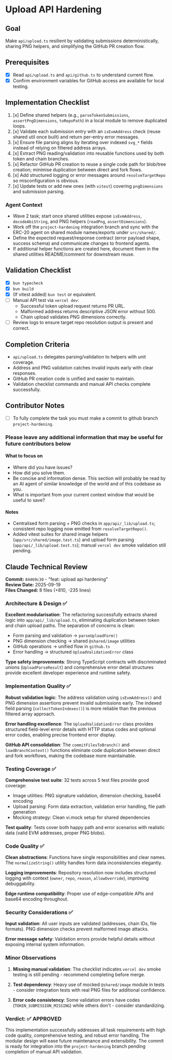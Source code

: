 # Upload API Hardening

## Goal

Make `api/upload.ts` resilient by validating submissions deterministically, sharing PNG helpers, and simplifying the GitHub PR creation flow.

## Prerequisites

- [x] Read `api/upload.ts` and `api/github.ts` to understand current flow.
- [x] Confirm environment variables for GitHub access are available for local testing.

## Implementation Checklist

1. [x] Define shared helpers (e.g., `parseTokenSubmissions`, `assertPngDimensions`, `toRepoPath`) in a local module to remove duplicated loops.
2. [x] Validate each submission entry with an `isEvmAddress` check (reuse shared util once built) and return per-entry error messages.
3. [x] Ensure file parsing aligns by iterating over indexed `svg_*` fields instead of relying on filtered address arrays.
4. [x] Extract PNG reading/validation into reusable functions used by both token and chain branches.
5. [x] Refactor GitHub PR creation to reuse a single code path for blob/tree creation; minimise duplication between direct and fork flows.
6. [x] Add structured logging or error messages around `resolveTargetRepo` so misconfiguration is obvious.
7. [x] Update tests or add new ones (with `vitest`) covering `pngDimensions` and submission parsing.

### Agent Context

- Wave 2 task; start once shared utilities expose `isEvmAddress`, `decodeAbiString`, and PNG helpers (`readPng`, `assertDimensions`).
- Work off the `project-hardening` integration branch and sync with the ERC-20 agent on shared module names/exports under `src/shared/`.
- Define the expected request/response contract (error payload shape, success schema) and communicate changes to frontend agents.
- If additional helper functions are created here, document them in the shared utilities README/comment for downstream reuse.

## Validation Checklist

- [x] `bun typecheck`
- [x] `bun build`
- [x] (If vitest added) `bun test` or equivalent.
- [ ] Manual API test via `vercel dev`:
  - Successful token upload request returns PR URL.
  - Malformed address returns descriptive JSON error without 500.
  - Chain upload validates PNG dimensions correctly.
- [ ] Review logs to ensure target repo resolution output is present and correct.

## Completion Criteria

- `api/upload.ts` delegates parsing/validation to helpers with unit coverage.
- Address and PNG validation catches invalid inputs early with clear responses.
- GitHub PR creation code is unified and easier to maintain.
- Validation checklist commands and manual API checks complete successfully.

## Contributor Notes

- [ ] To fully complete the task you must make a commit to github branch `project-hardening`.

### Please leave any additional information that may be useful for future contributors below

#### What to focus on

- Where did you have issues?
- How did you solve them.
- Be concise and information dense. This section will probably be read by an AI agent of similar knowledge of the world and of this codebase as you.
- What is important from your current context window that would be useful to save?

#### Notes

- Centralised form parsing + PNG checks in `app/api/_lib/upload.ts`; consistent repo logging now emitted from `resolveTargetRepo()`.
- Added vitest suites for shared image helpers (`app/src/shared/image.test.ts`) and upload form parsing (`app/api/_lib/upload.test.ts`); manual `vercel dev` smoke validation still pending.

## Claude Technical Review

**Commit:** `84469c30` - "feat: upload api hardening"  
**Review Date:** 2025-09-19  
**Files Changed:** 8 files (+810, -235 lines)

### Architecture & Design ✅

**Excellent modularisation**: The refactoring successfully extracts shared logic into `app/api/_lib/upload.ts`, eliminating duplication between token and chain upload paths. The separation of concerns is clean:

- Form parsing and validation → `parseUploadForm()`
- PNG dimension checking → shared `@shared/image` utilities  
- GitHub operations → unified flow in `github.ts`
- Error handling → structured `UploadValidationError` class

**Type safety improvements**: Strong TypeScript contracts with discriminated unions (`UploadParseResult`) and comprehensive error detail structures provide excellent developer experience and runtime safety.

### Implementation Quality ✅

**Robust validation logic**: The address validation using `isEvmAddress()` and PNG dimension assertions prevent invalid submissions early. The indexed field parsing (`collectTokenIndexes()`) is more reliable than the previous filtered array approach.

**Error handling excellence**: The `UploadValidationError` class provides structured field-level error details with HTTP status codes and optional error codes, enabling precise frontend error display.

**GitHub API consolidation**: The `commitFilesToBranch()` and `loadBranchContext()` functions eliminate code duplication between direct and fork workflows, making the codebase more maintainable.

### Testing Coverage ✅

**Comprehensive test suite**: 32 tests across 5 test files provide good coverage:

- Image utilities: PNG signature validation, dimension checking, base64 encoding
- Upload parsing: Form data extraction, validation error handling, file path generation  
- Mocking strategy: Clean vi.mock setup for shared dependencies

**Test quality**: Tests cover both happy path and error scenarios with realistic data (valid EVM addresses, proper PNG blobs).

### Code Quality ✅

**Clean abstractions**: Functions have single responsibilities and clear names. The `normalizeString()` utility handles form data inconsistencies elegantly.

**Logging improvements**: Repository resolution now includes structured logging with context (`owner`, `repo`, `reason`, `allowOverride`), improving debuggability.

**Edge runtime compatibility**: Proper use of edge-compatible APIs and base64 encoding throughout.

### Security Considerations ✅

**Input validation**: All user inputs are validated (addresses, chain IDs, file formats). PNG dimension checks prevent malformed image attacks.

**Error message safety**: Validation errors provide helpful details without exposing internal system information.

### Minor Observations

1. **Missing manual validation**: The checklist indicates `vercel dev` smoke testing is still pending - recommend completing before merge.

2. **Test dependency**: Heavy use of mocked `@shared/image` module in tests - consider integration tests with real PNG files for additional confidence.

3. **Error code consistency**: Some validation errors have codes (`TOKEN_SUBMISSION_MISSING`) while others don't - consider standardizing.

### Verdict: ✅ APPROVED

This implementation successfully addresses all task requirements with high code quality, comprehensive testing, and robust error handling. The modular design will ease future maintenance and extensibility. The commit is ready for integration into the `project-hardening` branch pending completion of manual API validation.
